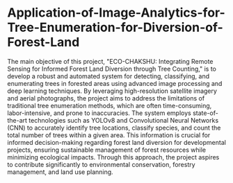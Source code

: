 # Application-of-Image-Analytics-for-Tree-Enumeration-for-Diversion-of-Forest-Land
The main objective of this project, "ECO-CHAKSHU: Integrating Remote Sensing for Informed Forest Land Diversion through Tree Counting," is to develop a robust and automated system for detecting, classifying, and enumerating trees in forested areas using advanced image processing and deep learning techniques. By leveraging high-resolution satellite imagery and aerial photographs, the project aims to address the limitations of traditional tree enumeration methods, which are often time-consuming, labor-intensive, and prone to inaccuracies. The system employs state-of-the-art technologies such as YOLOv8 and Convolutional Neural Networks (CNN) to accurately identify tree locations, classify species, and count the total number of trees within a given area. This information is crucial for informed decision-making regarding forest land diversion for developmental projects, ensuring sustainable management of forest resources while minimizing ecological impacts. Through this approach, the project aspires to contribute significantly to environmental conservation, forestry management, and land use planning.
